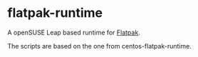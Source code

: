 # flatpak-runtime

A openSUSE Leap based runtime for [Flatpak](http://www.flatpak.org).

The scripts are based on the one from centos-flatpak-runtime.
